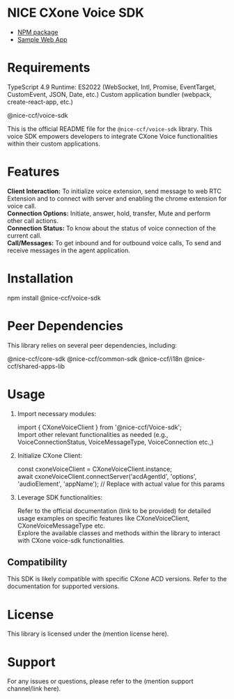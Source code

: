 # NICE CXone Voice SDK

*  [NPM package](https://www.npmjs.com/package/@nice-ccf/acd-sdk)
*  [Sample Web App](https://github.com/nice-cxone/webapp-acd-cxagent-sdk-consumer)

# Requirements
TypeScript 4.9
Runtime: ES2022 (WebSocket, Intl, Promise, EventTarget, CustomEvent, JSON, Date, etc.)
Custom application bundler (webpack, create-react-app, etc.)

@nice-ccf/voice-sdk

This is the official README file for the `@nice-ccf/voice-sdk` library. This voice SDK empowers developers to integrate CXone Voice functionalities within their custom applications.

# Features

<b>Client Interaction:</b> To initialize voice extension, send message to web RTC Extension and to connect with server and enabling the chrome extension for voice call.
<br/>
<b>Connection Options:</b> Initiate, answer, hold, transfer, Mute and perform other call actions.
<br/>
<b>Connection Status:</b> To know about the status of voice connection of the current call.
<br/>
<b>Call/Messages:</b> To get inbound and for outbound voice calls, To send and receive messages in the agent application.

# Installation

npm install @nice-ccf/voice-sdk

# Peer Dependencies
This library relies on several peer dependencies, including:

@nice-ccf/core-sdk
@nice-ccf/common-sdk
@nice-ccf/i18n
@nice-ccf/shared-apps-lib

# Usage

1. Import necessary modules:<br />

   import { CXoneVoiceClient } from '@nice-ccf/Voice-sdk';<br />
   Import other relevant functionalities as needed (e.g., VoiceConnectionStatus, VoiceMessageType, VoiceConnection etc.,)

2. Initialize CXone Client:<br />

   const cxoneVoiceClient = CXoneVoiceClient.instance;<br />
   await cxoneVoiceClient.connectServer('acdAgentId', 'options', 'audioElement', 'appName'); // Replace with actual value for this params

3. Leverage SDK functionalities:<br />

   Refer to the official documentation (link to be provided) for detailed usage examples on specific features like CXoneVoiceClient, CXoneVoiceMessageType etc. <br />
   Explore the available classes and methods within the library to interact with CXone voice-sdk functionalities.

## Compatibility

This SDK is likely compatible with specific CXone ACD versions. Refer to the documentation for supported versions.

# License

This library is licensed under the (mention license here).

# Support

For any issues or questions, please refer to the (mention support channel/link here).